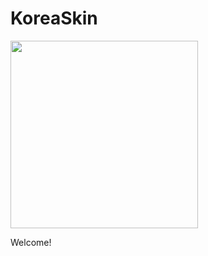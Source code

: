 # KoreaSkin

<img src="https://64.media.tumblr.com/16a0a364ec6615daa6ae65b81a8802f1/tumblr_o821gwDZhm1ukk0b1o1_500.gif" width="300px">

Welcome!
